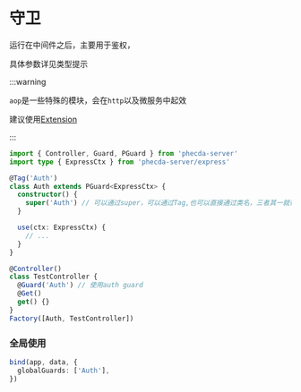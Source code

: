 # 守卫

 运行在中间件之后，主要用于鉴权，

具体参数详见类型提示

:::warning

`aop`是一些特殊的模块，会在`http`以及微服务中起效

建议使用[Extension](./extension.md)

:::


```ts
import { Controller, Guard, PGuard } from 'phecda-server'
import type { ExpressCtx } from 'phecda-server/express'

@Tag('Auth')
class Auth extends PGuard<ExpressCtx> {
  constructor() {
    super('Auth') // 可以通过super，可以通过Tag,也可以直接通过类名，三者其一就行
  }

  use(ctx: ExpressCtx) {
    // ...
  }
}

@Controller()
class TestController {
  @Guard('Auth') // 使用auth guard
  @Get()
  get() {}
}
Factory([Auth, TestController])
```

### 全局使用
```ts
bind(app, data, {
  globalGuards: ['Auth'],
})
```

